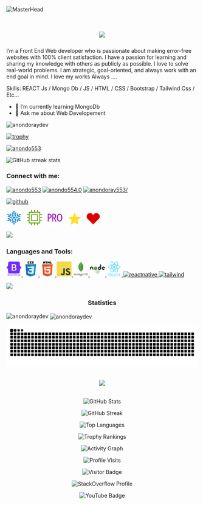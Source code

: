 ![MasterHead](https://www.digitaladlectio.com/wp-content/uploads/2020/04/New-PNC-Animated-Banners.gif)

<h1 align="center">
    <img src="https://readme-typing-svg.herokuapp.com/?font=Righteous&size=35&center=true&vCenter=true&width=500&height=70&duration=4000&lines=Hi+There!+👋;+I'm+Ajoy+Sarkar+(Anondo);+I+am+Web+Developer" />
</h1>  
I’m a Front End Web developer who is passionate about making error-free websites with 100% client satisfaction. I have a passion for learning and sharing my knowledge with others as publicly as possible. I love to solve real-world problems. I am strategic, goal-oriented, and always work with an end goal in mind. I love my works Always ....

Skills: REACT Js / Mongo Db / JS / HTML / CSS / Bootstrap / Tailwind Css / Etc...
 
- 🌱 I’m currently learning MongoDb 
- 💬 Ask me about Web Developement 
 

<p align="left"> <img src="https://komarev.com/ghpvc/?username=anondoraydev&label=Profile%20views&color=0e75b6&style=flat" alt="anondoraydev" /> </p>

[![trophy](https://github-profile-trophy.vercel.app/?username=Anondoraydev&theme=onedark&column=8&margin-w=5&margin-h=5)](https://github.com/ryo-ma/github-profile-trophy)

<p align="left"> <a href="https://twitter.com/anondo553" target="blank"><img src="https://img.shields.io/twitter/follow/anondo553?logo=twitter&style=for-the-badge" alt="anondo553" /></a> </p>  

![GitHub streak stats](https://streak-stats.demolab.com/?user=Anondoraydev)  
 
<h3 align="left">Connect with me:</h3>
<p align="left">
<a href="https://twitter.com/anondo553" target="blank"><img align="center" src="https://raw.githubusercontent.com/rahuldkjain/github-profile-readme-generator/master/src/images/icons/Social/twitter.svg" alt="anondo553" height="30" width="40" /></a>
<a href="https://fb.com/anondo554.0" target="blank"><img align="center" src="https://raw.githubusercontent.com/rahuldkjain/github-profile-readme-generator/master/src/images/icons/Social/facebook.svg" alt="anondo554.0" height="30" width="40" /></a>
<a href="https://instagram.com/anondoray553/" target="blank"><img align="center" src="https://raw.githubusercontent.com/rahuldkjain/github-profile-readme-generator/master/src/images/icons/Social/instagram.svg" alt="anondoray553/" height="30" width="40" /></a>
</p>
 
[<img src='https://cdn.jsdelivr.net/npm/simple-icons@3.0.1/icons/github.svg' alt='github' height='40'>](https://github.com/https://github.com/Anondoraydev)  

<a href='https://archiveprogram.github.com/'><img src='https://raw.githubusercontent.com/acervenky/animated-github-badges/master/assets/acbadge.gif' width='40' height='40'></a> <a href='https://docs.github.com/en/developers'><img src='https://raw.githubusercontent.com/acervenky/animated-github-badges/master/assets/devbadge.gif' width='40' height='40'></a> <a href='https://github.com/pricing'><img src='https://raw.githubusercontent.com/acervenky/animated-github-badges/master/assets/pro.gif' width='40' height='40'></a> <a href='https://stars.github.com/'><img src='https://raw.githubusercontent.com/acervenky/animated-github-badges/master/assets/starbadge.gif' width='35' height='35'></a> <a href='https://docs.github.com/en/github/supporting-the-open-source-community-with-github-sponsors'><img src='https://raw.githubusercontent.com/acervenky/animated-github-badges/master/assets/sponsorbadge.gif' width='35' height='35'></a> 

 ![](https://raw.githubusercontent.com/Anondoraydev/Snake-in-Contribution-Grid/output/github-contribution-grid-snake.svg)
 


<h3 align="left">Languages and Tools:</h3>
<p align="left"> <a href="https://getbootstrap.com" target="_blank" rel="noreferrer"> <img src="https://raw.githubusercontent.com/devicons/devicon/master/icons/bootstrap/bootstrap-plain-wordmark.svg" alt="bootstrap" width="40" height="40"/> </a> <a href="https://www.w3schools.com/css/" target="_blank" rel="noreferrer"> <img src="https://raw.githubusercontent.com/devicons/devicon/master/icons/css3/css3-original-wordmark.svg" alt="css3" width="40" height="40"/> </a> <a href="https://www.w3.org/html/" target="_blank" rel="noreferrer"> <img src="https://raw.githubusercontent.com/devicons/devicon/master/icons/html5/html5-original-wordmark.svg" alt="html5" width="40" height="40"/> </a> <a href="https://developer.mozilla.org/en-US/docs/Web/JavaScript" target="_blank" rel="noreferrer"> <img src="https://raw.githubusercontent.com/devicons/devicon/master/icons/javascript/javascript-original.svg" alt="javascript" width="40" height="40"/> </a> <a href="https://www.mongodb.com/" target="_blank" rel="noreferrer"> <img src="https://raw.githubusercontent.com/devicons/devicon/master/icons/mongodb/mongodb-original-wordmark.svg" alt="mongodb" width="40" height="40"/> </a> <a href="https://nodejs.org" target="_blank" rel="noreferrer"> <img src="https://raw.githubusercontent.com/devicons/devicon/master/icons/nodejs/nodejs-original-wordmark.svg" alt="nodejs" width="40" height="40"/> </a> <a href="https://reactjs.org/" target="_blank" rel="noreferrer"> <img src="https://raw.githubusercontent.com/devicons/devicon/master/icons/react/react-original-wordmark.svg" alt="react" width="40" height="40"/> </a> <a href="https://reactnative.dev/" target="_blank" rel="noreferrer"> <img src="https://reactnative.dev/img/header_logo.svg" alt="reactnative" width="40" height="40"/> </a> <a href="https://tailwindcss.com/" target="_blank" rel="noreferrer"> <img src="https://www.vectorlogo.zone/logos/tailwindcss/tailwindcss-icon.svg" alt="tailwind" width="40" height="40"/> </a> </p>

<img src="https://user-images.githubusercontent.com/73097560/115834477-dbab4500-a447-11eb-908a-139a6edaec5c.gif"><h3 align="center">Statistics</h3>

<p><img align="left" src="https://github-readme-stats.vercel.app/api/top-langs?username=anondoraydev&show_icons=true&locale=en&layout=compact" alt="anondoraydev" /></p>

<p>&nbsp;<img align="center" src="https://github-readme-stats.vercel.app/api?username=anondoraydev&show_icons=true&locale=en" alt="anondoraydev" /></p> 

 ![snake gif](https://github.com/Anondoraydev/Anondoraydev/blob/output/github-snake-dark.svg)


 <br clear="both">

<div align="center">
  <img src="https://profile-counter.glitch.me/Anondoraydev/count.svg?"  />
</div>



##

<p align="center">
  <img src="https://github-readme-stats.vercel.app/api?username=Anondoraydev&show_icons=true&theme=gruvbox" alt="GitHub Stats">
</p>

<p align="center">
  <img src="https://github-readme-streak-stats.herokuapp.com/?user=Anondoraydev&theme=gruvbox" alt="GitHub Streak">
</p>

<p align="center">
  <img src="https://github-readme-stats.vercel.app/api/top-langs/?username=Anondoraydev&layout=compact&theme=gruvbox" alt="Top Languages">
</p>

<p align="center">
  <img src="https://github-profile-trophy.vercel.app/?username=Anondoraydev&theme=gruvbox&rank=SSS,SS,S" alt="Trophy Rankings">
</p>

<p align="center">
  <img src="https://github-readme-activity-graph.vercel.app/graph?username=Anondoraydev&theme=gruvbox&hide_border=true" alt="Activity Graph">
</p>

<p align="center">
  <img src="https://badges.pufler.dev/visits/Anondoraydev/Anondoraydev" alt="Profile Visits">
</p>

<p align="center">
  <img src="https://visitor-badge.glitch.me/badge?page_id=Anondoraydev.Anondoraydev" alt="Visitor Badge">
</p>

<p align="center">
  <img src="https://github-readme-stackoverflow.vercel.app/?user=Anondoraydev" alt="StackOverflow Profile">
</p>

<p align="center">
  <img src="https://img.shields.io/badge/YouTube-Subscribe-yellow?style=flat-square&logo=youtube" alt="YouTube Badge">
</p>
